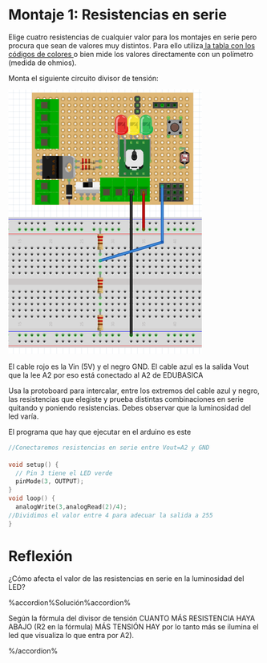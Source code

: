 # Montaje 1: Resistencias en serie

Elige cuatro resistencias de cualquier valor para los montajes en serie pero procura que sean de valores muy distintos. Para ello utiliza[ la tabla con los códigos de colores ](https://es.wikipedia.org/wiki/Resistor)o bien mide los valores directamente con un polímetro \(medida de ohmios\).

Monta el siguiente circuito divisor de tensión:

![](img/img0.5.png)

El cable rojo es la Vin \(5V\) y el negro GND. El cable azul es la salida Vout que la lee A2 por eso está conectado al A2 de EDUBASICA

Usa la protoboard para intercalar, entre los extremos del cable azul y negro, las resistencias que elegiste y prueba distintas combinaciones en serie quitando y poniendo resistencias. Debes observar que la luminosidad del led varía.

El programa que hay que ejecutar en el arduino es este

```cpp
//Conectaremos resistencias en serie entre Vout=A2 y GND

void setup() {                 
  // Pin 3 tiene el LED verde
  pinMode(3, OUTPUT);       
}
void loop() {
  analogWrite(3,analogRead(2)/4);
//Dividimos el valor entre 4 para adecuar la salida a 255
}
```

# Reflexión

¿Cómo afecta el valor de las resistencias en serie en la luminosidad del LED?

%accordion%Solución%accordion%

Según la fórmula del divisor de tensión CUANTO MÁS RESISTENCIA HAYA ABAJO \(R2 en la fórmula\) MÁS TENSIÓN HAY por lo tanto más se ilumina el led que visualiza lo que entra por A2\).

%/accordion%

